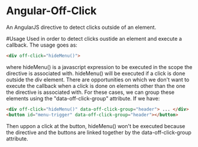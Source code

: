 # Angular-Off-Click
An AngularJS directive to detect clicks outside of an element.

#Usage
Used in order to detect clicks oustide an element and execute a callback. The usage goes as:
```html
<div off-click="hideMenu()">
```
where hideMenu() is a javascript expression to be executed in the scope the directive is associated with. hideMenu() will be executed if a click is done outside the div element.
There are opportunities on which we don't want to execute the callback when a click is done on elements other than the one the directive is associated with. For these cases, we can group these elements using the "data-off-click-group" attribute. If we have:
```html
<div off-click="hideMenu()" data-off-click-group="header"> ... </div>
<button id="menu-trigger" data-off-click-group="header"></button>
```
Then uppon a click at the button, hideMenu() won't be executed because the directive and the buttons are linked together by the data-off-click-group attribute.
